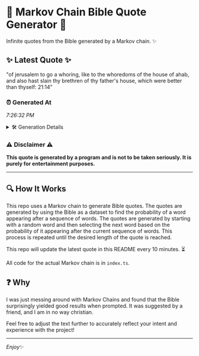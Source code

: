 # 📖 Markov Chain Bible Quote Generator 📖

Infinite quotes from the Bible generated by a Markov chain. ✨

## ✨ Latest Quote ✨
"of jerusalem to go a whoring, like to the whoredoms of the house of ahab, and also hast slain thy brethren of thy father's house, which were better than thyself: 21:14"

### ⏰ Generated At
*7:26:32 PM*

<details>
    <summary>🛠️ Generation Details</summary>
    <p>
        <strong>🌱 Seed:</strong> of<br>
        <strong>🔄 Iterations:</strong> 30<br>
        <strong>📜 Context History:</strong><br>[ of ]: jerusalem<br>[ of, jerusalem ]: to<br>[ of, jerusalem, to ]: go<br>[ of, jerusalem, to, go ]: a<br>[ of, jerusalem, to, go, a ]: whoring,<br>[ of, jerusalem, to, go, a, whoring, ]: like<br>[ jerusalem, to, go, a, whoring,, like ]: to<br>[ to, go, a, whoring,, like, to ]: the<br>[ go, a, whoring,, like, to, the ]: whoredoms<br>[ a, whoring,, like, to, the, whoredoms ]: of<br>[ whoring,, like, to, the, whoredoms, of ]: the<br>[ like, to, the, whoredoms, of, the ]: house<br>[ to, the, whoredoms, of, the, house ]: of<br>[ the, whoredoms, of, the, house, of ]: ahab,<br>[ whoredoms, of, the, house, of, ahab, ]: and<br>[ of, the, house, of, ahab,, and ]: also<br>[ the, house, of, ahab,, and, also ]: hast<br>[ house, of, ahab,, and, also, hast ]: slain<br>[ of, ahab,, and, also, hast, slain ]: thy<br>[ ahab,, and, also, hast, slain, thy ]: brethren<br>[ and, also, hast, slain, thy, brethren ]: of<br>[ also, hast, slain, thy, brethren, of ]: thy<br>[ hast, slain, thy, brethren, of, thy ]: father's<br>[ slain, thy, brethren, of, thy, father's ]: house,<br>[ thy, brethren, of, thy, father's, house, ]: which<br>[ brethren, of, thy, father's, house,, which ]: were<br>[ of, thy, father's, house,, which, were ]: better<br>[ thy, father's, house,, which, were, better ]: than<br>[ father's, house,, which, were, better, than ]: thyself:<br>[ house,, which, were, better, than, thyself: ]: 21:14<br>
    </p>
</details>

### ⚠️ Disclaimer ⚠️
**This quote is generated by a program and is not to be taken seriously. It is purely for entertainment purposes.**

---

## 🔍 How It Works

This repo uses a Markov chain to generate Bible quotes. The quotes are generated by using the Bible as a dataset to find the probability of a word appearing after a sequence of words. The quotes are generated by starting with a random word and then selecting the next word based on the probability of it appearing after the current sequence of words. This process is repeated until the desired length of the quote is reached.

This repo will update the latest quote in this README every 10 minutes. ⏳

All code for the actual Markov chain is in `index.ts`.

## ❓ Why

I was just messing around with Markov Chains and found that the Bible surprisingly yielded good results when prompted. 
It was suggested by a friend, and I am in no way christian.

Feel free to adjust the text further to accurately reflect your intent and experience with the project!

---

*Enjoy*✨
